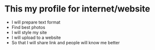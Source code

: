 # This my profile for internet/website 

- I will prepare text format
- Find best photos 
- I will style my site
- I will upload to a website 
- So that I will share link and people will know me better